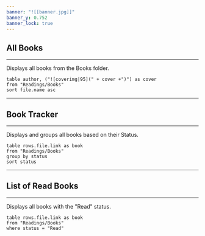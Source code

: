 ```yaml
---
banner: "![[banner.jpg]]"
banner_y: 0.752
banner_lock: true
---
```


## All Books
---
Displays all books from the Books folder.

```dataview
table author, ("![coverimg|95](" + cover +")") as cover
from "Readings/Books"
sort file.name asc
```
--- 
## Book Tracker
---
Displays and groups all books based on their Status.
```dataview
table rows.file.link as book
from "Readings/Books"
group by status
sort status
```
--- 
## List of Read Books
---
Displays all books with the "Read" status.

```dataview
table rows.file.link as book
from "Readings/Books"
where status = "Read"
```
